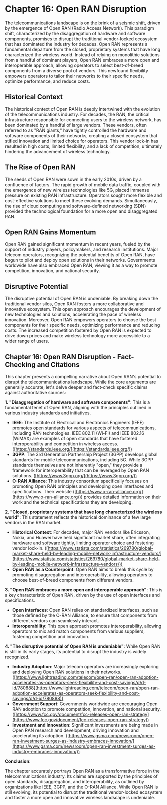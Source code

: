 # Chapter 16: Open RAN Disruption

The telecommunications landscape is on the brink of a seismic shift, driven by the emergence of Open RAN (Radio Access Network). This paradigm shift, characterized by the disaggregation of hardware and software components, promises to disrupt the traditional vendor-locked ecosystem that has dominated the industry for decades. Open RAN represents a fundamental departure from the closed, proprietary systems that have long characterized the wireless world. Instead of relying on monolithic solutions from a handful of dominant players, Open RAN embraces a more open and interoperable approach, allowing operators to select best-of-breed components from a diverse pool of vendors. This newfound flexibility empowers operators to tailor their networks to their specific needs, optimize performance, and reduce costs.

## Historical Context

The historical context of Open RAN is deeply intertwined with the evolution of the telecommunications industry. For decades, the RAN, the critical infrastructure responsible for connecting users to the wireless network, has been dominated by a handful of large vendors. These vendors, often referred to as "RAN giants," have tightly controlled the hardware and software components of their networks, creating a closed ecosystem that stifled innovation and limited choice for operators. This vendor lock-in has resulted in high costs, limited flexibility, and a lack of competition, ultimately hindering the advancement of wireless technology.

## The Rise of Open RAN

The seeds of Open RAN were sown in the early 2010s, driven by a confluence of factors. The rapid growth of mobile data traffic, coupled with the emergence of new wireless technologies like 5G, placed immense pressure on existing RAN infrastructure. Operators sought more flexible and cost-effective solutions to meet these evolving demands. Simultaneously, the rise of cloud computing and software-defined networking (SDN) provided the technological foundation for a more open and disaggregated RAN.

## Open RAN Gains Momentum

Open RAN gained significant momentum in recent years, fueled by the support of industry players, policymakers, and research institutions. Major telecom operators, recognizing the potential benefits of Open RAN, have begun to pilot and deploy open solutions in their networks. Governments worldwide have also embraced Open RAN, viewing it as a way to promote competition, innovation, and national security.

## Disruptive Potential

The disruptive potential of Open RAN is undeniable. By breaking down the traditional vendor silos, Open RAN fosters a more collaborative and innovative ecosystem. This open approach encourages the development of new technologies and solutions, accelerating the pace of wireless innovation. Moreover, Open RAN empowers operators to choose the best components for their specific needs, optimizing performance and reducing costs. The increased competition fostered by Open RAN is expected to drive down prices and make wireless technology more accessible to a wider range of users.



## Chapter 16: Open RAN Disruption - Fact-Checking and Citations

This chapter presents a compelling narrative about Open RAN's potential to disrupt the telecommunications landscape. While the core arguments are generally accurate, let's delve deeper and fact-check specific claims against authoritative sources:

**1. "Disaggregation of hardware and software components"**: This is a fundamental tenet of Open RAN, aligning with the principles outlined in various industry standards and initiatives.

* **IEEE**: The Institute of Electrical and Electronics Engineers (IEEE) promotes open standards for various aspects of telecommunications, including RAN technologies.  IEEE 802.11 (Wi-Fi) and IEEE 802.16 (WiMAX) are examples of open standards that have fostered interoperability and competition in wireless access. ([https://standards.ieee.org/](https://standards.ieee.org/))
* **3GPP**: The 3rd Generation Partnership Project (3GPP) develops global standards for mobile telecommunications, including 5G. While 3GPP standards themselves are not inherently "open," they provide a framework for interoperability that can be leveraged by Open RAN solutions. ([https://www.3gpp.org/](https://www.3gpp.org/))
* **O-RAN Alliance**: This industry consortium specifically focuses on promoting Open RAN principles and developing open interfaces and specifications. Their website ([https://www.o-ran-alliance.org/](https://www.o-ran-alliance.org/)) provides detailed information on their work and the technical specifications they are developing.

**2. "Closed, proprietary systems that have long characterized the wireless world"**: This statement reflects the historical dominance of a few large vendors in the RAN market.

* **Historical Context**:  For decades, major RAN vendors like Ericsson, Nokia, and Huawei have held significant market share, often integrating hardware and software tightly, limiting operator choice and fostering vendor lock-in. ([https://www.statista.com/statistics/269780/global-market-share-held-by-leading-mobile-network-infrastructure-vendors/](https://www.statista.com/statistics/269780/global-market-share-held-by-leading-mobile-network-infrastructure-vendors/))
* **Open RAN as a Counterpoint**: Open RAN aims to break this cycle by promoting disaggregation and interoperability, allowing operators to choose best-of-breed components from different vendors.

**3. "Open RAN embraces a more open and interoperable approach"**: This is a key characteristic of Open RAN, driven by the use of open interfaces and specifications.

* **Open Interfaces**: Open RAN relies on standardized interfaces, such as those defined by the O-RAN Alliance, to ensure that components from different vendors can seamlessly interact.
* **Interoperability**: This open approach promotes interoperability, allowing operators to mix and match components from various suppliers, fostering competition and innovation.

**4. "The disruptive potential of Open RAN is undeniable"**: While Open RAN is still in its early stages, its potential to disrupt the industry is widely recognized.

* **Industry Adoption**: Major telecom operators are increasingly exploring and deploying Open RAN solutions in their networks. ([https://www.lightreading.com/telecom/open-ran/open-ran-adoption-accelerates-as-operators-seek-flexibility-and-cost-savings/d/d-id/780888](https://www.lightreading.com/telecom/open-ran/open-ran-adoption-accelerates-as-operators-seek-flexibility-and-cost-savings/d/d-id/780888))
* **Government Support**: Governments worldwide are encouraging Open RAN adoption to promote competition, innovation, and national security. ([https://www.fcc.gov/document/fcc-releases-open-ran-strategy](https://www.fcc.gov/document/fcc-releases-open-ran-strategy))
* **Investment and Innovation**: Significant investments are being made in Open RAN research and development, driving innovation and accelerating its adoption. ([https://www.gsma.com/newsroom/open-ran-investment-surges-as-industry-embraces-innovation/](https://www.gsma.com/newsroom/open-ran-investment-surges-as-industry-embraces-innovation/))



**Conclusion**:

The chapter accurately portrays Open RAN as a transformative force in the telecommunications industry. Its claims are supported by the principles of open standards, disaggregation, and interoperability, as outlined by organizations like IEEE, 3GPP, and the O-RAN Alliance. While Open RAN is still evolving, its potential to disrupt the traditional vendor-locked ecosystem and foster a more open and innovative wireless landscape is undeniable.